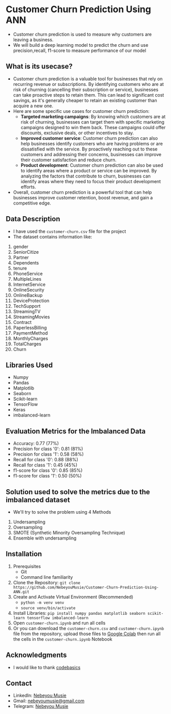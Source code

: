 # Customer Churn Prediction Using ANN
- Customer churn prediction is used to measure why customers are leaving a business.
- We will build a deep learning model to predict the churn and use precision,recall, f1-score to measure performance of our model

## What is its usecase?
 - Customer churn prediction is a valuable tool for businesses that rely on recurring revenue or subscriptions. By identifying customers who are at risk of churning (cancelling their subscription or service), businesses can take proactive steps to retain them. This can lead to significant cost savings, as it's generally cheaper to retain an existing customer than acquire a new one.
 - Here are some specific use cases for customer churn prediction:
    - **Targeted marketing campaigns**: By knowing which customers are at risk of churning, businesses can target them with specific marketing campaigns designed to win them back. These campaigns could offer discounts, exclusive deals, or other incentives to stay.
    - **Improved customer service**: Customer churn prediction can also help businesses identify customers who are having problems or are dissatisfied with the service. By proactively reaching out to these customers and addressing their concerns, businesses can improve their customer satisfaction and reduce churn.
    - **Product development**: Customer churn prediction can also be used to identify areas where a product or service can be improved. By analyzing the factors that contribute to churn, businesses can identify areas where they need to focus their product development efforts.
 - Overall, customer churn prediction is a powerful tool that can help businesses improve customer retention, boost revenue, and gain a competitive edge.

## Data Description
 - I have used the `customer-churn.csv` file for the project
 - The dataset contains information like:
  1. gender            
  2. SeniorCitize  
  3. Partner           
  4. Dependents        
  5. tenure        
  6. PhoneService      
  7. MultipleLines     
  8. InternetService   
  9. OnlineSecurity    
  10. OnlineBackup      
  11. DeviceProtection  
  12. TechSupport       
  13. StreamingTV       
  14. StreamingMovies   
  15. Contract          
  16. PaperlessBilling  
  17. PaymentMethod     
  18. MonthlyCharges 
  19. TotalCharges 
  20. Churn


## Libraries Used
 - Numpy
 - Pandas
 - Matplotlib
 - Seaborn
 - Scikit-learn
 - TensorFlow
 - Keras
 - imbalanced-learn

## Evaluation Metrics for the Imbalanced Data
 - Accuracy: 0.77  (77%)
 - Precision for class '0': 0.81 (81%)
 - Precision for class '1': 0.58 (58%)
 - Recall for class '0': 0.88 (88%)
 - Recall for class '1': 0.45 (45%)
 - f1-score for class '0': 0.85 (85%)
 - f1-score for class '1': 0.50 (50%)

## Solution used to solve the metrics due to the imbalanced dataset
 - We'll try to solve the problem using 4 Methods
 1. Undersampling
 2. Oversampling
 3. SMOTE (Synthetic Minority Oversampling Technique)
 4. Ensemble with undersampling

## Installation
 1. Prerequisites
    - Git
    - Command line familiarity
 2. Clone the Repository: `git clone https://github.com/NebeyouMusie/Customer-Churn-Prediction-Using-ANN.git`
 3. Create and Activate Virtual Environment (Recommended)
    - `python -m venv venv`
    - `source venv/bin/activate`
 4. Install Libraries: `pip install numpy pandas matplotlib seaborn scikit-learn tensorflow imbalanced-learn`
 5. Open `customer-churn.ipynb` and run all cells
 6. Or you can download the `customer-churn.csv` and `customer-churn.ipynb` file from the repository, upload those files to [Google Colab](https://colab.research.google.com/) then run all the cells in the `customer-churn.ipynb` Notebook

## Acknowledgments
 - I would like to thank [codebasics](https://youtube.com/@codebasics?si=S9xKOK9Hztsu2-Oi)

## Contact
 - LinkedIn: [Nebeyou Musie](https://www.linkedin.com/in/nebeyou-musie)
 - Gmail: nebeyoumusie@gmail.com
 - Telegram: [Nebeyou Musie](https://t.me/NebeyouMusie)
    
